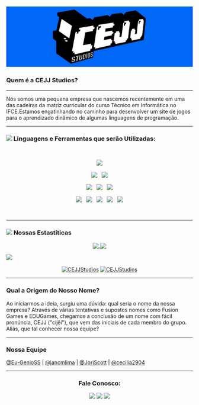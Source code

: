 ![Design and Development](https://github.com/CEJJStudios/CEJJStudios/blob/main/CEJJV1BANNER.png)

### Quem é a CEJJ Studios?

---

Nós somos uma pequena empresa que nascemos recentemente em uma das cadeiras da matriz curricular do curso Técnico em Informática no IFCE.Estamos engatinhando no caminho para desenvolver um site de jogos para o aprendizado dinâmico de algumas linguagens de programação.

---

### <img src="https://media2.giphy.com/media/QssGEmpkyEOhBCb7e1/giphy.gif?cid=ecf05e47a0n3gi1bfqntqmob8g9aid1oyj2wr3ds3mg700bl&rid=giphy.gif" width ="25"><b> Linguagens e Ferramentas que serão Utilizadas:</b>

<br>

<p  align="center">

<img src="https://img.shields.io/badge/javascript%20-%23323330.svg?&style=for-the-badge&logo=javascript&logoColor=%23F7DF1E" height="25"/>
  </p>
  
<p  align="center">

<img src="https://img.shields.io/badge/html5-%23E34F26.svg?style=for-the-badge&logo=html5&logoColor=white" height="25"/>  
  &nbsp;
<img src="https://img.shields.io/badge/css3-%231572B6.svg?style=for-the-badge&logo=css3&logoColor=white" height="25"/>
  </p>
  
  <p  align="center">

  
<img src="https://img.shields.io/badge/react-00000F?style=for-the-badge&logo=reacte&logoColor=white" height="25"/>
  &nbsp;
<img src="https://img.shields.io/badge/Firebase-00000F?style=for-the-badge&logo=firebase&logoColor=white" height="25"/>
  &nbsp;
<img src="https://img.shields.io/badge/Visual%20Studio%20Code-0078d7.svg?style=for-the-badge&logo=visual-studio-code&logoColor=white" height="25"/>  
 </p>
 
 <p  align="center">

  
<img src="https://img.shields.io/badge/github-%23121011.svg?style=for-the-badge&logo=github&logoColor=white" height="25">
  &nbsp;

<img src="https://img.shields.io/badge/sublime_text-%23575757.svg?&style=for-the-badge&logo=sublime-text&logoColor=important" height="25">
&nbsp;
<img src="https://img.shields.io/badge/Windows-0078D6?style=for-the-badge&logo=windows&logoColor=white" height="25">
&nbsp;
<img src="https://img.shields.io/badge/figma-0078D6?style=for-the-badge&logo=figma&logoColor=white" height="25">
&nbsp; 
<img src="https://img.shields.io/badge/rpgmaker-0078D6?style=for-the-badge&logo=rpgmaker&logoColor=white" height="25">

</p>
<br>

---

### <img src="https://media.giphy.com/media/iY8CRBdQXODJSCERIr/giphy.gif" width="25"> <b>Nossas Estastíticas</b>


<p align="center">
<a href="https://github.com/CEJJStudios/">
  <img align="center" src="https://github-readme-stats.vercel.app/api?username=CEJJStudios&include_all_commits=true&count_private=true&show_icons=true&line_height=20&title_color=7A7ADB&icon_color=2234AE&text_color=D3D3D3&bg_color=0,000000,130F40" width="450"/>
</a>
 
<a href="https://github.com/CEJJStudios">
  <img align="center" src="https://github-readme-streak-stats.herokuapp.com/?user=CEJJStudios&theme=blueberry" width="380"/>
</a>
</p>

<img src="https://user-images.githubusercontent.com/73097560/115834477-dbab4500-a447-11eb-908a-139a6edaec5c.gif"></a>

<p align="center">
    <a href="https://github.com/CEJJStudios"><img src="https://github-profile-summary-cards.vercel.app/api/cards/profile-details?username=CEJJStudios&theme=tokyonight&hide_border=true"  width="520" alt="CEJJStudios"/></a>
<a href="https://github.com/CEJJStudios"><img src="https://github-readme-stats.vercel.app/api/top-langs?username=CEJJStudios&show_icons=true&locale=en&layout=compact&theme=tokyonight" width="320"  alt="CEJJStudios"/></a>
</p>

---

### Qual a Origem do Nosso Nome?
Ao iniciarmos a ideia, surgiu uma dúvida: qual seria o nome da nossa empresa? Através de várias tentativas e supostos nomes como Fusion Games e EDUGames, chegamos a conclusão de um nome com fácil pronúncia, CEJJ ("cijêi"), que vem das iniciais de cada membro do grupo. Aliás, que tal conhecer nossa equipe?

---

### Nossa Equipe
[@Eu-GenioSS](https://github.com/Eu-GenioSS) | [@jancmlima](https://github.com/jeancmlima) | [@JorjScott](https://github.com/JorjScott) | [@cecilia2904](https://github.com/cecilia2904)

---

<h3 align="center">Fale Conosco:</h3>
<div align="center">

<a href="https://www.instagram.com/cejj_studios/?next=%2F" target="_blank"><img src="https://img.shields.io/badge/-Instagram-%23E4405F?style=for-the-badge&logo=instagram&logoColor=white" target="_blank"></a>
<a href = "mailto:cejjstudios@gmail.com"><img src="https://img.shields.io/badge/-Gmail-%23333?style=for-the-badge&logo=gmail&logoColor=white" target="_blank"></a>
<a href="https://www.linkedin.com" target="_blank"><img src="https://img.shields.io/badge/linkedin-%230077B5.svg?&style=for-the-badge&logo=linkedin&logoColor=white" target="_blank"></a>
  
</div>


<!---## Nosso Contato
<img src="" width="512" >--->
